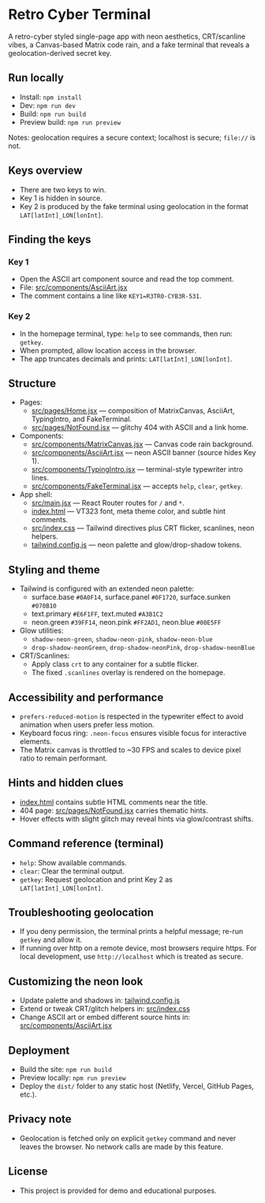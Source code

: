 # Retro Cyber Terminal

A retro-cyber styled single-page app with neon aesthetics, CRT/scanline vibes, a Canvas-based Matrix code rain, and a fake terminal that reveals a geolocation-derived secret key.

## Run locally

- Install: `npm install`
- Dev: `npm run dev`
- Build: `npm run build`
- Preview build: `npm run preview`

Notes: geolocation requires a secure context; localhost is secure; `file://` is not.

## Keys overview

- There are two keys to win.
- Key 1 is hidden in source.
- Key 2 is produced by the fake terminal using geolocation in the format `LAT[latInt]_LON[lonInt]`.

## Finding the keys

### Key 1
- Open the ASCII art component source and read the top comment.
- File: [src/components/AsciiArt.jsx](src/components/AsciiArt.jsx)
- The comment contains a line like `KEY1=R3TR0-CYB3R-531`.

### Key 2
- In the homepage terminal, type: `help` to see commands, then run: `getkey`.
- When prompted, allow location access in the browser.
- The app truncates decimals and prints: `LAT[latInt]_LON[lonInt]`.

## Structure

- Pages:
  - [src/pages/Home.jsx](src/pages/Home.jsx) — composition of MatrixCanvas, AsciiArt, TypingIntro, and FakeTerminal.
  - [src/pages/NotFound.jsx](src/pages/NotFound.jsx) — glitchy 404 with ASCII and a link home.
- Components:
  - [src/components/MatrixCanvas.jsx](src/components/MatrixCanvas.jsx) — Canvas code rain background.
  - [src/components/AsciiArt.jsx](src/components/AsciiArt.jsx) — neon ASCII banner (source hides Key 1).
  - [src/components/TypingIntro.jsx](src/components/TypingIntro.jsx) — terminal-style typewriter intro lines.
  - [src/components/FakeTerminal.jsx](src/components/FakeTerminal.jsx) — accepts `help`, `clear`, `getkey`.
- App shell:
  - [src/main.jsx](src/main.jsx) — React Router routes for `/` and `*`.
  - [index.html](index.html) — VT323 font, meta theme color, and subtle hint comments.
  - [src/index.css](src/index.css) — Tailwind directives plus CRT flicker, scanlines, neon helpers.
  - [tailwind.config.js](tailwind.config.js) — neon palette and glow/drop-shadow tokens.

## Styling and theme

- Tailwind is configured with an extended neon palette:
  - surface.base `#0A0F14`, surface.panel `#0F1720`, surface.sunken `#070B10`
  - text.primary `#E6F1FF`, text.muted `#A3B1C2`
  - neon.green `#39FF14`, neon.pink `#FF2AD1`, neon.blue `#00E5FF`
- Glow utilities:
  - `shadow-neon-green`, `shadow-neon-pink`, `shadow-neon-blue`
  - `drop-shadow-neonGreen`, `drop-shadow-neonPink`, `drop-shadow-neonBlue`
- CRT/Scanlines:
  - Apply class `crt` to any container for a subtle flicker.
  - The fixed `.scanlines` overlay is rendered on the homepage.

## Accessibility and performance

- `prefers-reduced-motion` is respected in the typewriter effect to avoid animation when users prefer less motion.
- Keyboard focus ring: `.neon-focus` ensures visible focus for interactive elements.
- The Matrix canvas is throttled to ~30 FPS and scales to device pixel ratio to remain performant.

## Hints and hidden clues

- [index.html](index.html) contains subtle HTML comments near the title.
- 404 page: [src/pages/NotFound.jsx](src/pages/NotFound.jsx) carries thematic hints.
- Hover effects with slight glitch may reveal hints via glow/contrast shifts.

## Command reference (terminal)

- `help`: Show available commands.
- `clear`: Clear the terminal output.
- `getkey`: Request geolocation and print Key 2 as `LAT[latInt]_LON[lonInt]`.

## Troubleshooting geolocation

- If you deny permission, the terminal prints a helpful message; re-run `getkey` and allow it.
- If running over http on a remote device, most browsers require https. For local development, use `http://localhost` which is treated as secure.

## Customizing the neon look

- Update palette and shadows in: [tailwind.config.js](tailwind.config.js)
- Extend or tweak CRT/glitch helpers in: [src/index.css](src/index.css)
- Change ASCII art or embed different source hints in: [src/components/AsciiArt.jsx](src/components/AsciiArt.jsx)

## Deployment

- Build the site: `npm run build`
- Preview locally: `npm run preview`
- Deploy the `dist/` folder to any static host (Netlify, Vercel, GitHub Pages, etc.).

## Privacy note

- Geolocation is fetched only on explicit `getkey` command and never leaves the browser. No network calls are made by this feature.

## License

- This project is provided for demo and educational purposes.
